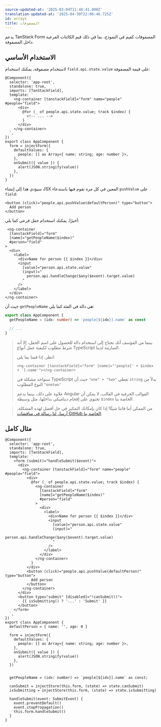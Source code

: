 ```yaml
---
source-updated-at: '2025-03-04T11:48:41.000Z'
translation-updated-at: '2025-04-30T22:06:46.725Z'
id: arrays
title: المصفوفات
---
```


يدعم TanStack Form المصفوفات كقيم في النموذج، بما في ذلك قيم الكائنات الفرعية داخل المصفوفة.

## الاستخدام الأساسي

لاستخدام مصفوفة، يمكنك استخدام `field.api.state.value` على قيمة المصفوفة:

```angular-ts
@Component({
  selector: 'app-root',
  standalone: true,
  imports: [TanStackField],
  template: `
    <ng-container [tanstackField]="form" name="people" #people="field">
      <div>
        @for (_ of people.api.state.value; track $index) {
          <!-- ... -->
        }
      </div>
    </ng-container>
  `,
})
export class AppComponent {
  form = injectForm({
    defaultValues: {
      people: [] as Array<{ name: string; age: number }>,
    },
    onSubmit({ value }) {
      alert(JSON.stringify(value))
    },
  })
}
```

سيؤدي هذا إلى إنشاء JSX المعين في كل مرة تقوم فيها باستدعاء `pushValue` على `field`:

```angular-html
<button (click)="people.api.pushValue(defaultPerson)" type="button">
  Add person
</button>
```

أخيرًا، يمكنك استخدام حقل فرعي كما يلي:

```angular-html
 <ng-container
  [tanstackField]="form"
  [name]="getPeopleName($index)"
  #person="field"
>
  <div>
    <label>
      <div>Name for person {{ $index }}</div>
      <input
        [value]="person.api.state.value"
        (input)="
          person.api.handleChange($any($event).target.value)
        "
      />
    </label>
  </div>
</ng-container>
```

حيث أن `getPeopleName` هي دالة في الفئة كما يلي:

```typescript
export class AppComponent {
  getPeopleName = (idx: number) => `people[${idx}].name` as const

  // ...
}
```

> بينما من المؤسف أنك تحتاج إلى استخدام دالة للحصول على اسم الحقل، إلا أنه شرط مطلوب لكيفية عمل أنواع TypeScript الصارمة لدينا.
>
> انظر، إذا قمنا بما يلي:
>
> ```angular-html
> <ng-container [tanstackField]="form" [name]="'people[' + $index + '].name'"></ng-container>
> ```
>
> سنواجه مشكلة في TypeScript حيث أن `"one" + "two"` تعطي `string` بدلاً من النوع المطلوب `"onetwo"`
>
> علاوة على ذلك، بينما يدعم Angular القوالب الحرفية في القالب، لا يمكن أن تحتوي على إقحام ديناميكي بداخلها، مثل وسيطة `$index` الخاصة بنا.

> من الممكن أننا فاتنا شيئًا! إذا كان بإمكانك التفكير في حل أفضل لهذه المشكلة، [أرسل لنا رسالة في مناقشات GitHub الخاصة بنا](https://github.com/TanStack/form/discussions).

## مثال كامل

```angular-ts
@Component({
  selector: 'app-root',
  standalone: true,
  imports: [TanStackField],
  template: `
    <form (submit)="handleSubmit($event)">
      <div>
        <ng-container [tanstackField]="form" name="people" #people="field">
          <div>
            @for (_ of people.api.state.value; track $index) {
              <ng-container
                [tanstackField]="form"
                [name]="getPeopleName($index)"
                #person="field"
              >
                <div>
                  <label>
                    <div>Name for person {{ $index }}</div>
                    <input
                      [value]="person.api.state.value"
                      (input)="
                        person.api.handleChange($any($event).target.value)
                      "
                    />
                  </label>
                </div>
              </ng-container>
            }
          </div>
          <button (click)="people.api.pushValue(defaultPerson)" type="button">
            Add person
          </button>
        </ng-container>
      </div>
      <button type="submit" [disabled]="!canSubmit()">
        {{ isSubmitting() ? '...' : 'Submit' }}
      </button>
    </form>
  `,
})
export class AppComponent {
  defaultPerson = { name: '', age: 0 }

  form = injectForm({
    defaultValues: {
      people: [] as Array<{ name: string; age: number }>,
    },
    onSubmit({ value }) {
      alert(JSON.stringify(value))
    },
  })


  getPeopleName = (idx: number) => `people[${idx}].name` as const;

  canSubmit = injectStore(this.form, (state) => state.canSubmit)
  isSubmitting = injectStore(this.form, (state) => state.isSubmitting)

  handleSubmit(event: SubmitEvent) {
    event.preventDefault()
    event.stopPropagation()
    this.form.handleSubmit()
  }
}
```
